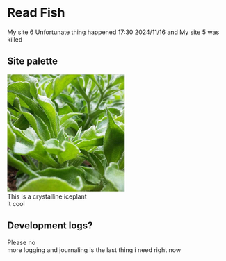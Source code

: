 # Read Fish 
My site 6
Unfortunate thing happened 17:30 2024/11/16 and My site 5 was killed

## Site palette
![Crystalline Iceplant](/media/website-palette.jpg) \
This is a crystalline iceplant \
it cool
## Development logs?
Please no \
more logging and journaling is the last thing i need right now
